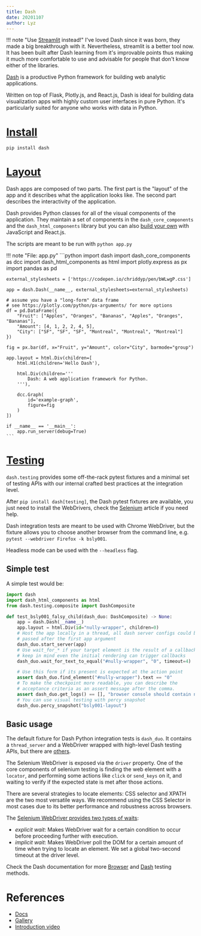 ```yaml
---
title: Dash
date: 20201107
author: Lyz
---
```


!!! note "Use [Streamlit](https://docs.streamlit.io/) instead!"
    I've loved Dash since it was born, they made a big breakthrough with it. Nevertheless, streamlit is a better tool now. It has been built after Dash learning from it's improvable points thus making it much more comfortable to use and advisable for people that don't know either of the libraries.

[Dash](https://dash.plotly.com/) is a productive Python framework for building
web analytic applications.

Written on top of Flask, Plotly.js, and React.js, Dash is ideal for building
data visualization apps with highly custom user interfaces in pure Python. It's
particularly suited for anyone who works with data in Python.

# [Install](https://dash.plotly.com/installation)

```bash
pip install dash
```

# [Layout](https://dash.plotly.com/layout)

Dash apps are composed of two parts. The first part is the "layout" of the app
and it describes what the application looks like. The second part describes the
interactivity of the application.

Dash provides Python classes for all of the visual components of the
application. They maintain a set of components in the `dash_core_components` and
the `dash_html_components` library but you can also [build your
own](https://github.com/plotly/dash-component-boilerplate) with JavaScript and
React.js.

The scripts are meant to be run with `python app.py`

!!! note "File: app.py"
    ```python
    import dash
    import dash_core_components as dcc
    import dash_html_components as html
    import plotly.express as px
    import pandas as pd

    external_stylesheets = ['https://codepen.io/chriddyp/pen/bWLwgP.css']

    app = dash.Dash(__name__, external_stylesheets=external_stylesheets)

    # assume you have a "long-form" data frame
    # see https://plotly.com/python/px-arguments/ for more options
    df = pd.DataFrame({
        "Fruit": ["Apples", "Oranges", "Bananas", "Apples", "Oranges", "Bananas"],
        "Amount": [4, 1, 2, 2, 4, 5],
        "City": ["SF", "SF", "SF", "Montreal", "Montreal", "Montreal"]
    })

    fig = px.bar(df, x="Fruit", y="Amount", color="City", barmode="group")

    app.layout = html.Div(children=[
        html.H1(children='Hello Dash'),

        html.Div(children='''
            Dash: A web application framework for Python.
        '''),

        dcc.Graph(
            id='example-graph',
            figure=fig
        )
    ])

    if __name__ == '__main__':
        app.run_server(debug=True)
    ```

# [Testing](https://dash.plotly.com/testing)

`dash.testing` provides some off-the-rack pytest fixtures and a minimal set of
testing APIs with our internal crafted best practices at the integration level.

After `pip install dash[testing]`, the Dash pytest fixtures are available, you
just need to install the WebDrivers, check the [Selenium](selenium.md) article
if you need help.

Dash integration tests are meant to be used with Chrome WebDriver, but the
fixture allows you to choose another browser from the command line, e.g. `pytest
--webdriver Firefox -k bsly001`.

Headless mode can be used with the `--headless` flag.

## Simple test

A simple test would be:

```python
import dash
import dash_html_components as html
from dash.testing.composite import DashComposite

def test_bsly001_falsy_child(dash_duo: DashComposite) -> None:
    app = dash.Dash(__name__)
    app.layout = html.Div(id="nully-wrapper", children=0)
    # Host the app locally in a thread, all dash server configs could be
    # passed after the first app argument
    dash_duo.start_server(app)
    # Use wait_for_* if your target element is the result of a callback,
    # keep in mind even the initial rendering can trigger callbacks
    dash_duo.wait_for_text_to_equal("#nully-wrapper", "0", timeout=4)

    # Use this form if its present is expected at the action point
    assert dash_duo.find_element("#nully-wrapper").text == "0"
    # To make the checkpoint more readable, you can describe the
    # acceptance criteria as an assert message after the comma.
    assert dash_duo.get_logs() == [], "browser console should contain no error"
    # You can use visual testing with percy snapshot
    dash_duo.percy_snapshot("bsly001-layout")
```

## Basic usage

The default fixture for Dash Python integration tests is `dash_duo`. It contains
a `thread_server` and a WebDriver wrapped with high-level Dash testing APIs, but
there are [others](https://dash.plotly.com/testing#fixtures).

The Selenium WebDriver is exposed via the `driver` property. One of the core
components of selenium testing is finding the web element with a `locator`, and
performing some actions like `click` or `send_keys` on it, and waiting to verify if
the expected state is met after those actions.

There are several strategies to locate elements: CSS selector and XPATH are the
two most versatile ways. We recommend using the CSS Selector in most cases due
to its better performance and robustness across browsers.

The [Selenium WebDriver provides two types of waits](https://selenium-python.readthedocs.io/waits.html):

* *explicit wait*: Makes WebDriver wait for a certain condition to occur before
    proceeding further with execution.
* *implicit wait*: Makes WebDriver poll the DOM for a certain amount of time
    when trying to locate an element. We set a global two-second timeout at the
    driver level.

Check the Dash documentation for more
[Browser](https://dash.plotly.com/testing#browser-apis) and
[Dash](https://dash.plotly.com/testing#dash-apis) testing methods.

# References

* [Docs](https://dash.plotly.com/)
* [Gallery](https://dash-gallery.plotly.host/Portal)
* [Introduction video](https://www.youtube.com/watch?v=5BAthiN0htc)
